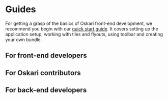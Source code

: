 # Guides

For getting a grasp of the basics of Oskari front-end development, we recommend you begin with our [quick start guide](/guides/quick-start). It covers setting up the application setup, working with tiles and flyouts, using toolbar and creating your own bundle.

## For front-end developers

## For Oskari contributors

## For back-end developers